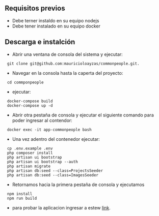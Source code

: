 ## Requisitos previos
- Debe terner instaldo en su equipo nodejs
- Debe tener instalado en su equipo docker
## Descarga e instalción
- Abrir una ventana de consola del sistema y ejecutar: 
```
 git clone git@github.com:mauricioloayzas/commonpeople.git.
```
- Navegar en la consola hasta la caperta del proyecto: 
```
 cd commponpeople
```
- ejecutar:
```
 docker-compose build
 docker-compose up -d
```
- Abrir otra pestaña de consola y ejecutar el siguiente comando para poder ingresar al contendor:
```
 docker exec -it app-commonpeople bash
```
- Una vez adentro del contenedor ejecutar:
```
 cp .env.example .env
 php composer install
 php artisan ui bootstrap
 php artisan ui bootstrap --auth
 php artisan migrate
 php artisan db:seed --class=ProjectsSeeder
 php artisan db:seed --class=ImagesSeeder
```
- Retornamos hacia la primera pestaña de consola y ejecutamos
```
 npm install
 npm run build
```
- para probar la aplicacion ingresar a estew [link](http://localhost/home).
